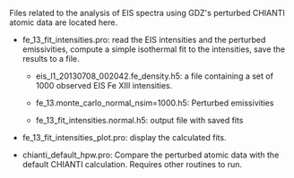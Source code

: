 
Files related to the analysis of EIS spectra using GDZ's perturbed CHIANTI atomic data are located
here. 

* fe_13_fit_intensities.pro: read the EIS intensities and the perturbed emissivities, compute a
  simple isothermal fit to the intensities, save the results to a file.

  - eis_l1_20130708_002042.fe_density.h5: a file containing a set of 1000 observed EIS Fe XIII
    intensities.

  - fe_13.monte_carlo_normal_nsim=1000.h5: Perturbed emissivities

  - fe_13_fit_intensities.normal.h5: output file with saved fits

* fe_13_fit_intensities_plot.pro: display the calculated fits.

* chianti_default_hpw.pro: Compare the perturbed atomic data with the default CHIANTI
  calculation. Requires other routines to run.
